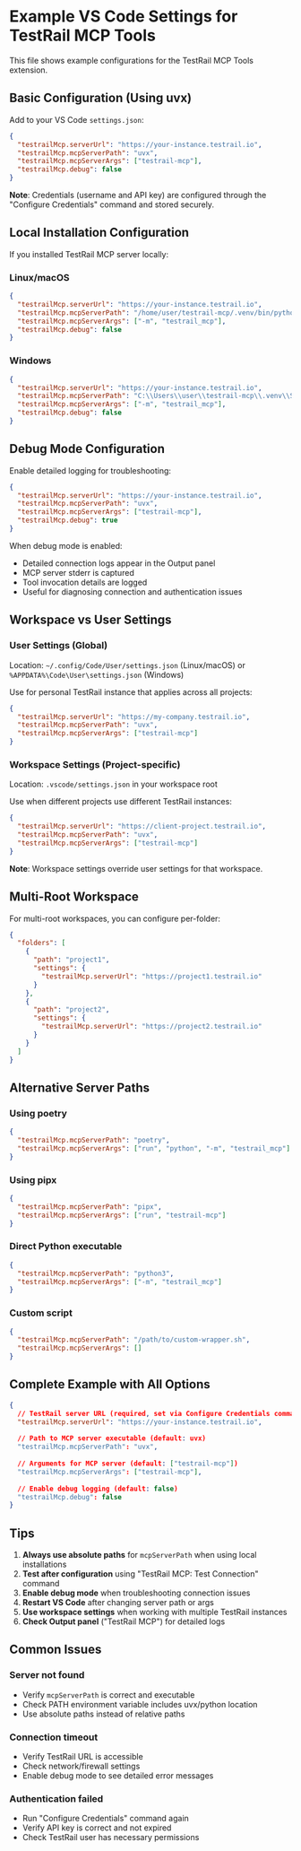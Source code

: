 # Example VS Code Settings for TestRail MCP Tools

This file shows example configurations for the TestRail MCP Tools extension.

## Basic Configuration (Using uvx)

Add to your VS Code `settings.json`:

```json
{
  "testrailMcp.serverUrl": "https://your-instance.testrail.io",
  "testrailMcp.mcpServerPath": "uvx",
  "testrailMcp.mcpServerArgs": ["testrail-mcp"],
  "testrailMcp.debug": false
}
```

**Note**: Credentials (username and API key) are configured through the "Configure Credentials" command and stored securely.

## Local Installation Configuration

If you installed TestRail MCP server locally:

### Linux/macOS

```json
{
  "testrailMcp.serverUrl": "https://your-instance.testrail.io",
  "testrailMcp.mcpServerPath": "/home/user/testrail-mcp/.venv/bin/python",
  "testrailMcp.mcpServerArgs": ["-m", "testrail_mcp"],
  "testrailMcp.debug": false
}
```

### Windows

```json
{
  "testrailMcp.serverUrl": "https://your-instance.testrail.io",
  "testrailMcp.mcpServerPath": "C:\\Users\\user\\testrail-mcp\\.venv\\Scripts\\python.exe",
  "testrailMcp.mcpServerArgs": ["-m", "testrail_mcp"],
  "testrailMcp.debug": false
}
```

## Debug Mode Configuration

Enable detailed logging for troubleshooting:

```json
{
  "testrailMcp.serverUrl": "https://your-instance.testrail.io",
  "testrailMcp.mcpServerPath": "uvx",
  "testrailMcp.mcpServerArgs": ["testrail-mcp"],
  "testrailMcp.debug": true
}
```

When debug mode is enabled:
- Detailed connection logs appear in the Output panel
- MCP server stderr is captured
- Tool invocation details are logged
- Useful for diagnosing connection and authentication issues

## Workspace vs User Settings

### User Settings (Global)
Location: `~/.config/Code/User/settings.json` (Linux/macOS) or `%APPDATA%\Code\User\settings.json` (Windows)

Use for personal TestRail instance that applies across all projects:
```json
{
  "testrailMcp.serverUrl": "https://my-company.testrail.io",
  "testrailMcp.mcpServerPath": "uvx",
  "testrailMcp.mcpServerArgs": ["testrail-mcp"]
}
```

### Workspace Settings (Project-specific)
Location: `.vscode/settings.json` in your workspace root

Use when different projects use different TestRail instances:
```json
{
  "testrailMcp.serverUrl": "https://client-project.testrail.io",
  "testrailMcp.mcpServerPath": "uvx",
  "testrailMcp.mcpServerArgs": ["testrail-mcp"]
}
```

**Note**: Workspace settings override user settings for that workspace.

## Multi-Root Workspace

For multi-root workspaces, you can configure per-folder:

```json
{
  "folders": [
    {
      "path": "project1",
      "settings": {
        "testrailMcp.serverUrl": "https://project1.testrail.io"
      }
    },
    {
      "path": "project2",
      "settings": {
        "testrailMcp.serverUrl": "https://project2.testrail.io"
      }
    }
  ]
}
```

## Alternative Server Paths

### Using poetry

```json
{
  "testrailMcp.mcpServerPath": "poetry",
  "testrailMcp.mcpServerArgs": ["run", "python", "-m", "testrail_mcp"]
}
```

### Using pipx

```json
{
  "testrailMcp.mcpServerPath": "pipx",
  "testrailMcp.mcpServerArgs": ["run", "testrail-mcp"]
}
```

### Direct Python executable

```json
{
  "testrailMcp.mcpServerPath": "python3",
  "testrailMcp.mcpServerArgs": ["-m", "testrail_mcp"]
}
```

### Custom script

```json
{
  "testrailMcp.mcpServerPath": "/path/to/custom-wrapper.sh",
  "testrailMcp.mcpServerArgs": []
}
```

## Complete Example with All Options

```json
{
  // TestRail server URL (required, set via Configure Credentials command)
  "testrailMcp.serverUrl": "https://your-instance.testrail.io",
  
  // Path to MCP server executable (default: uvx)
  "testrailMcp.mcpServerPath": "uvx",
  
  // Arguments for MCP server (default: ["testrail-mcp"])
  "testrailMcp.mcpServerArgs": ["testrail-mcp"],
  
  // Enable debug logging (default: false)
  "testrailMcp.debug": false
}
```

## Tips

1. **Always use absolute paths** for `mcpServerPath` when using local installations
2. **Test after configuration** using "TestRail MCP: Test Connection" command
3. **Enable debug mode** when troubleshooting connection issues
4. **Restart VS Code** after changing server path or args
5. **Use workspace settings** when working with multiple TestRail instances
6. **Check Output panel** ("TestRail MCP") for detailed logs

## Common Issues

### Server not found
- Verify `mcpServerPath` is correct and executable
- Check PATH environment variable includes uvx/python location
- Use absolute paths instead of relative paths

### Connection timeout
- Verify TestRail URL is accessible
- Check network/firewall settings
- Enable debug mode to see detailed error messages

### Authentication failed
- Run "Configure Credentials" command again
- Verify API key is correct and not expired
- Check TestRail user has necessary permissions
